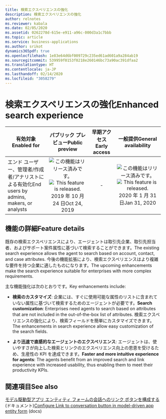```yaml
---
title: 検索エクスペリエンスの強化
description: 検索エクスペリエンスの強化
author: relnotes
ms.reviewer: kabala
ms.date: 02/05/2020
ms.assetid: 0262278d-615e-e911-a96c-000d3a1c7bbb
ms.topic: article
ms.service: business-applications
ms.author: srikot
dynamics365pdf: true
ms.openlocfilehash: 1e83e64d6bf009729c235ed61ad601a9a284ab19
ms.sourcegitcommit: 539959f0153f0218e260146bc73a90ac391dfaa2
ms.translationtype: HT
ms.contentlocale: ja-JP
ms.lasthandoff: 02/14/2020
ms.locfileid: "3058279"
---
```

# <a name="enhanced-search-experience"></a><span data-ttu-id="104d0-103">検索エクスペリエンスの強化</span><span class="sxs-lookup"><span data-stu-id="104d0-103">Enhanced search experience</span></span>


| <span data-ttu-id="104d0-104">有効対象</span><span class="sxs-lookup"><span data-stu-id="104d0-104">Enabled for</span></span>    |  <span data-ttu-id="104d0-105">パブリック プレビュー</span><span class="sxs-lookup"><span data-stu-id="104d0-105">Public preview</span></span> | <span data-ttu-id="104d0-106">早期アクセス</span><span class="sxs-lookup"><span data-stu-id="104d0-106">Early access</span></span> | <span data-ttu-id="104d0-107">一般提供</span><span class="sxs-lookup"><span data-stu-id="104d0-107">General availability</span></span> | 
| ---------- | :----------: |:----------: |:----------: |
|<span data-ttu-id="104d0-108">エンド ユーザー、管理者/作成者/アナリストによる有効化</span><span class="sxs-lookup"><span data-stu-id="104d0-108">End users by admins, makers, or analysts</span></span>|<span data-ttu-id="104d0-109">![この機能はリリース済みです。](/dynamics365-release-plan/media/green-checkmark.png "この機能はリリース済みです。")</span><span class="sxs-lookup"><span data-stu-id="104d0-109">![This feature is released.](/dynamics365-release-plan/media/green-checkmark.png "This feature is released.")</span></span> <span data-ttu-id="104d0-110">2019 年 10 月 24 日</span><span class="sxs-lookup"><span data-stu-id="104d0-110">Oct 24, 2019</span></span>|-| <span data-ttu-id="104d0-111">![この機能はリリース済みです。](/dynamics365-release-plan/media/green-checkmark.png "この機能はリリース済みです。")</span><span class="sxs-lookup"><span data-stu-id="104d0-111">![This feature is released.](/dynamics365-release-plan/media/green-checkmark.png "This feature is released.")</span></span> <span data-ttu-id="104d0-112">2020 年 1 月 31 日</span><span class="sxs-lookup"><span data-stu-id="104d0-112">Jan 31, 2020</span></span>|






## <a name="feature-details"></a><span data-ttu-id="104d0-113">機能の詳細</span><span class="sxs-lookup"><span data-stu-id="104d0-113">Feature details</span></span>
<!--feature detail start -->
<span data-ttu-id="104d0-114">既存の検索エクスペリエンスにより、エージェントは取引先企業、取引先担当者、およびサポート案件属性に基づいて検索することができます。</span><span class="sxs-lookup"><span data-stu-id="104d0-114">The existing search experience allows the agent to search based on account, contact, and case attributes.</span></span> <span data-ttu-id="104d0-115">今後の機能拡張により、検索エクスペリエンスはより複雑な要件を持つ企業に適したものになります。</span><span class="sxs-lookup"><span data-stu-id="104d0-115">The upcoming enhancements make the search experience suitable for enterprises with more complex requirements.</span></span> 

<span data-ttu-id="104d0-116">主な機能強化は次のとおりです。</span><span class="sxs-lookup"><span data-stu-id="104d0-116">Key enhancements include:</span></span>

- <span data-ttu-id="104d0-117">**検索のカスタマイズ**: 企業には、すぐに使用可能な属性のリストに含まれていない属性に基づいて検索するためのエージェントが必要です。</span><span class="sxs-lookup"><span data-stu-id="104d0-117">**Search customization**: Enterprises need agents to search based on attributes that are not included in the out-of-the-box list of attributes.</span></span> <span data-ttu-id="104d0-118">検索エクスペリエンスの強化により、検索フィールドを簡単にカスタマイズできます。</span><span class="sxs-lookup"><span data-stu-id="104d0-118">The enhancements in search experience allow easy customization of the search fields.</span></span>

- <span data-ttu-id="104d0-119">**より迅速で直感的なエージェントのエクスペリエンス**: エージェントは、使いやすさが向上した検索とリンクのエクスペリエンス向上の恩恵を受けるため、生産性の KPI を達成できます。</span><span class="sxs-lookup"><span data-stu-id="104d0-119">**Faster and more intuitive experience for agents**: The agents benefit from an improved search and link experience with increased usability, thus enabling them to meet their productivity KPIs.</span></span>
<!--feature detail end -->










## <a name="see-also"></a><span data-ttu-id="104d0-120">関連項目</span><span class="sxs-lookup"><span data-stu-id="104d0-120">See also</span></span>

<span data-ttu-id="104d0-121">[モデル駆動型アプリ エンティティ フォームの会話へのリンク ボタンを構成する](https://docs.microsoft.com/dynamics365/omnichannel/customizer/configure-link-to-conversation-model-driven-app-form) (ドキュメント)</span><span class="sxs-lookup"><span data-stu-id="104d0-121">[Configure Link to conversation button in model-driven app entity form](https://docs.microsoft.com/dynamics365/omnichannel/customizer/configure-link-to-conversation-model-driven-app-form) (docs)</span></span>

